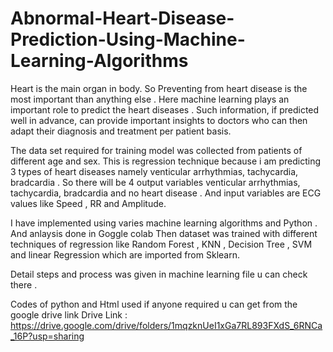 # Abnormal-Heart-Disease-Prediction-Using-Machine-Learning-Algorithms
Heart is the main organ in body. So Preventing from heart disease is the most important than anything else . Here machine learning plays an important role to predict the heart diseases . Such information, if predicted well in advance, can provide important insights to doctors who can then adapt their diagnosis and treatment per patient basis.

The data set required for training model  was collected  from patients of different age and sex.   This is regression technique  because i am predicting 3 types of heart diseases namely venticular arrhythmias, tachycardia, bradcardia . So there will be 4 output variables venticular arrhythmias, tachycardia, bradcardia and no heart disease . And input variables are ECG values like Speed , RR and Amplitude.

I have implemented using varies machine learning algorithms and Python . And anlaysis done in Goggle colab 
Then dataset was trained with different techniques of regression like Random Forest , KNN , Decision Tree , SVM and  linear Regression which  are imported from Sklearn.

Detail steps and process  was given in machine learning file u can check there . 

Codes of python and Html used if anyone required u can get from the google drive link 
Drive Link : https://drive.google.com/drive/folders/1mqzknUeI1xGa7RL893FXdS_6RNCa_16P?usp=sharing




